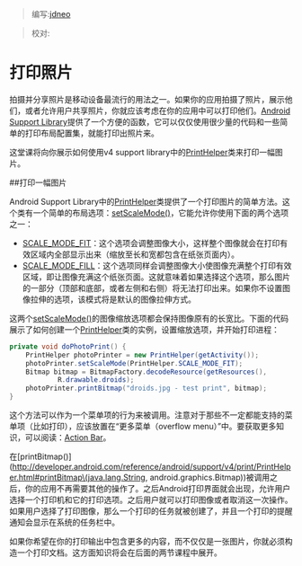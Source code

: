 > 编写:[jdneo](https://github.com/jdneo)

> 校对:

# 打印照片

拍摄并分享照片是移动设备最流行的用法之一。如果你的应用拍摄了照片，展示他们，或者允许用户共享照片，你就应该考虑在你的应用中可以打印他们。[Android Support Library](http://developer.android.com/tools/support-library/index.html)提供了一个方便的函数，它可以仅仅使用很少量的代码和一些简单的打印布局配置集，就能打印出照片来。

这堂课将向你展示如何使用v4 support library中的[PrintHelper](http://developer.android.com/reference/android/support/v4/print/PrintHelper.html)类来打印一幅图片。

##打印一幅图片

Android Support Library中的[PrintHelper](http://developer.android.com/reference/android/support/v4/print/PrintHelper.html)类提供了一个打印图片的简单方法。这个类有一个简单的布局选项：[setScaleMode()](http://developer.android.com/reference/android/support/v4/print/PrintHelper.html#setScaleMode\(int\))，它能允许你使用下面的两个选项之一：
* [SCALE_MODE_FIT](http://developer.android.com/reference/android/support/v4/print/PrintHelper.html#SCALE_MODE_FIT)：这个选项会调整图像大小，这样整个图像就会在打印有效区域内全部显示出来（缩放至长和宽都包含在纸张页面内）。
* [SCALE_MODE_FILL](http://developer.android.com/reference/android/support/v4/print/PrintHelper.html#SCALE_MODE_FILL)：这个选项同样会调整图像大小使图像充满整个打印有效区域，即让图像充满这个纸张页面。这就意味着如果选择这个选项，那么图片的一部分（顶部和底部，或者左侧和右侧）将无法打印出来。如果你不设置图像拉伸的选项，该模式将是默认的图像拉伸方式。

这两个[setScaleMode()](http://developer.android.com/reference/android/support/v4/print/PrintHelper.html#setScaleMode\(int\))的图像缩放选项都会保持图像原有的长宽比。下面的代码展示了如何创建一个[PrintHelper](http://developer.android.com/reference/android/support/v4/print/PrintHelper.html)类的实例，设置缩放选项，并开始打印进程：

```java
private void doPhotoPrint() {
    PrintHelper photoPrinter = new PrintHelper(getActivity());
    photoPrinter.setScaleMode(PrintHelper.SCALE_MODE_FIT);
    Bitmap bitmap = BitmapFactory.decodeResource(getResources(),
            R.drawable.droids);
    photoPrinter.printBitmap("droids.jpg - test print", bitmap);
}
```

这个方法可以作为一个菜单项的行为来被调用。注意对于那些不一定都能支持的菜单项（比如打印），应该放置在“更多菜单（overflow menu）”中。要获取更多知识，可以阅读：[Action Bar](http://developer.android.com/design/patterns/actionbar.html)。

在[printBitmap()](http://developer.android.com/reference/android/support/v4/print/PrintHelper.html#printBitmap\(java.lang.String, android.graphics.Bitmap\))被调用之后，你的应用不再需要其他的操作了。之后Android打印界面就会出现，允许用户选择一个打印机和它的打印选项。之后用户就可以打印图像或者取消这一次操作。如果用户选择了打印图像，那么一个打印的任务就被创建了，并且一个打印的提醒通知会显示在系统的任务栏中。

如果你希望在你的打印输出中包含更多的内容，而不仅仅是一张图片，你就必须构造一个打印文档。这方面知识将会在后面的两节课程中展开。
